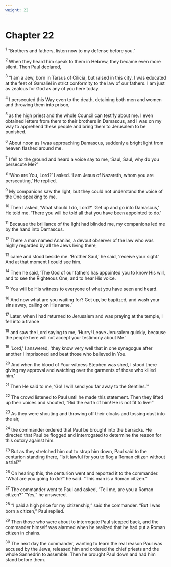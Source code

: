 ```yaml
---
weight: 22
---
```


# Chapter 22

<sup>1</sup> “Brothers and fathers, listen now to my defense before you.” 

<sup>2</sup> When they heard him speak to them in Hebrew, they became even more silent. Then Paul declared, 

<sup>3</sup> “I am a Jew, born in Tarsus of Cilicia, but raised in this city. I was educated at the feet of Gamaliel in strict conformity to the law of our fathers. I am just as zealous for God as any of you here today. 

<sup>4</sup> I persecuted this Way even to the death, detaining both men and women and throwing them into prison, 

<sup>5</sup> as the high priest and the whole Council can testify about me. I even obtained letters from them to their brothers in Damascus, and I was on my way to apprehend these people and bring them to Jerusalem to be punished. 

<sup>6</sup> About noon as I was approaching Damascus, suddenly a bright light from heaven flashed around me. 

<sup>7</sup> I fell to the ground and heard a voice say to me, ‘Saul, Saul, why do you persecute Me?’ 

<sup>8</sup> ‘Who are You, Lord?’ I asked. ‘I am Jesus of Nazareth, whom you are persecuting,’ He replied. 

<sup>9</sup> My companions saw the light, but they could not understand the voice of the One speaking to me. 

<sup>10</sup> Then I asked, ‘What should I do, Lord?’ ‘Get up and go into Damascus,’ He told me. ‘There you will be told all that you have been appointed to do.’ 

<sup>11</sup> Because the brilliance of the light had blinded me, my companions led me by the hand into Damascus. 

<sup>12</sup> There a man named Ananias, a devout observer of the law who was highly regarded by all the Jews living there, 

<sup>13</sup> came and stood beside me. ‘Brother Saul,’ he said, ‘receive your sight.’ And at that moment I could see him. 

<sup>14</sup> Then he said, ‘The God of our fathers has appointed you to know His will, and to see the Righteous One, and to hear His voice. 

<sup>15</sup> You will be His witness to everyone of what you have seen and heard. 

<sup>16</sup> And now what are you waiting for? Get up, be baptized, and wash your sins away, calling on His name.’ 

<sup>17</sup> Later, when I had returned to Jerusalem and was praying at the temple, I fell into a trance 

<sup>18</sup> and saw the Lord saying to me, ‘Hurry! Leave Jerusalem quickly, because the people here will not accept your testimony about Me.’ 

<sup>19</sup> ‘Lord,’ I answered, ‘they know very well that in one synagogue after another I imprisoned and beat those who believed in You. 

<sup>20</sup> And when the blood of Your witness Stephen was shed, I stood there giving my approval and watching over the garments of those who killed him.’ 

<sup>21</sup> Then He said to me, ‘Go! I will send you far away to the Gentiles.’” 

<sup>22</sup> The crowd listened to Paul until he made this statement. Then they lifted up their voices and shouted, “Rid the earth of him! He is not fit to live!” 

<sup>23</sup> As they were shouting and throwing off their cloaks and tossing dust into the air, 

<sup>24</sup> the commander ordered that Paul be brought into the barracks. He directed that Paul be flogged and interrogated to determine the reason for this outcry against him. 

<sup>25</sup> But as they stretched him out to strap him down, Paul said to the centurion standing there, “Is it lawful for you to flog a Roman citizen without a trial?” 

<sup>26</sup> On hearing this, the centurion went and reported it to the commander. “What are you going to do?” he said. “This man is a Roman citizen.” 

<sup>27</sup> The commander went to Paul and asked, “Tell me, are you a Roman citizen?” “Yes,” he answered. 

<sup>28</sup> “I paid a high price for my citizenship,” said the commander. “But I was born a citizen,” Paul replied. 

<sup>29</sup> Then those who were about to interrogate Paul stepped back, and the commander himself was alarmed when he realized that he had put a Roman citizen in chains. 

<sup>30</sup> The next day the commander, wanting to learn the real reason Paul was accused by the Jews, released him and ordered the chief priests and the whole Sanhedrin to assemble. Then he brought Paul down and had him stand before them. 


